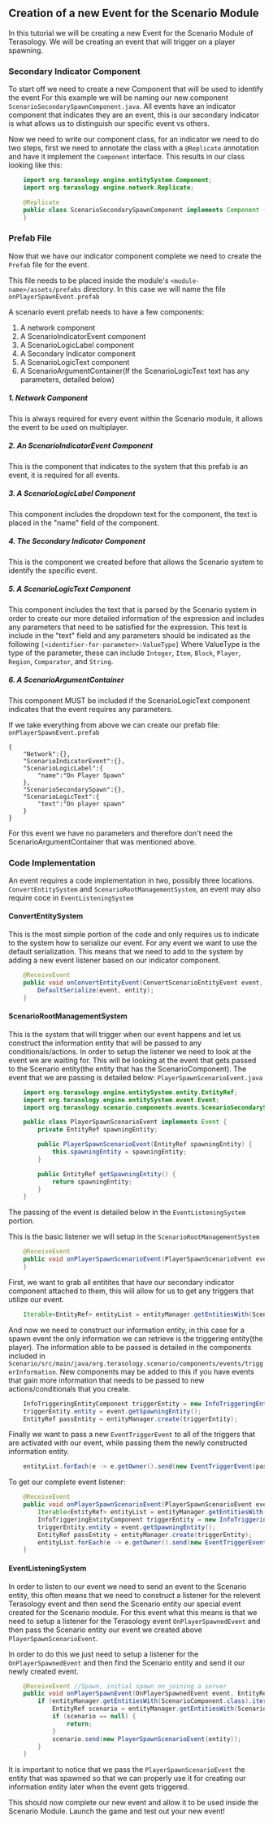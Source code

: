 ## Creation of a new Event for the Scenario Module

In this tutorial we will be creating a new Event for the Scenario Module of Terasology.
We will be creating an event that will trigger on a player spawning.

### Secondary Indicator Component

To start off we need to create a new Component that will be used to identify the event For this example we will be naming our new component `ScenarioSecondarySpawnComponent.java`. All events have an indicator component that indicates they are an event, this is our secondary indicator is what allows us to distinguish our specific event vs others.

Now we need to write our component class, for an indicator we need to do two steps, first we need to annotate the class with a `@Replicate` annotation and have it implement the `Component` interface. This results in our class looking like this:


```java
	import org.terasology.engine.entitySystem.Component;
	import org.terasology.engine.network.Replicate;

	@Replicate
	public class ScenarioSecondarySpawnComponent implements Component {
	}
```

### Prefab File

Now that we have our indicator component complete we need to create the `Prefab` file for the event. 

This file needs to be placed inside the module's `<module-name>/assets/prefabs` directory. In this case we will name the file `onPlayerSpawnEvent.prefab`

A scenario event prefab needs to have a few components:
1) A network component
2) A ScenarioIndicatorEvent component
3) A ScenarioLogicLabel component
4) A Secondary Indicator component
5) A ScenarioLogicText component
6) A ScenarioArgumentContainer(If the ScenarioLogicText text has any parameters, detailed below)

##### 1. Network Component
This is always required for every event within the Scenario module, it allows the event to be used on multiplayer.
    
##### 2. An ScenarioIndicatorEvent Component
This is the component that indicates to the system that this prefab is an event, it is required for all events.

##### 3. A ScenarioLogicLabel Component
This component includes the dropdown text for the component, the text is placed in the "name" field of the component.

##### 4. The Secondary Indicator Component
This is the component we created before that allows the Scenario system to identify the specific event.

##### 5. A ScenarioLogicText Component
This component includes the text that is parsed by the Scenario system in order to create our more detailed information of the expression and includes any parameters that need to be satisfied for the expression. This text is include in the "text" field and any parameters should be indicated as the following `[<identifier-for-parameter>:ValueType]` Where ValueType is the type of the parameter, these can include `Integer`, `Item`, `Block`, `Player`, `Region`, `Comparator`, and  `String`.

##### 6. A ScenarioArgumentContainer
This component MUST be included if the ScenarioLogicText component indicates that the event requires any parameters.


If we take everything from above we can create our prefab file:
`onPlayerSpawnEvent.prefab`
```
{
    "Network":{},
    "ScenarioIndicatorEvent":{},
    "ScenarioLogicLabel":{
        "name":"On Player Spawn"
    },
    "ScenarioSecondarySpawn":{},
    "ScenarioLogicText":{
        "text":"On player spawn"
    }
}
```
For this event we have no parameters and therefore don't need the ScenarioArgumentContainer that was mentioned above.


### Code Implementation

An event requires a code implementation in two, possibly three locations. `ConvertEntitySystem` and `ScenarioRootManagementSystem`, an event may also require coce in `EventListeningSystem`


#### ConvertEntitySystem

This is the most simple portion of the code and only requires us to indicate to the system how to serialize our event. For any event we want to use the default serialization. This means that we need to add to the system by adding a new event listener based on our indicator component.

```java
	@ReceiveEvent
    public void onConvertEntityEvent(ConvertScenarioEntityEvent event, EntityRef entity, ScenarioSecondarySpawnComponent component) {
        DefaultSerialize(event, entity);
    }
```

#### ScenarioRootManagementSystem

This is the system that will trigger when our event happens and let us construct the information entity that will be passed to any conditionals/actions. In order to setup the listener we need to look at the event we are waiting for. This will be looking at the event that gets passed to the Scenario entity(the entity that has the ScenarioComponent). The event that we are passing is detailed below:
`PlayerSpawnScenarioEvent.java`
``` java
	import org.terasology.engine.entitySystem.entity.EntityRef;
	import org.terasology.engine.entitySystem.event.Event;
	import org.terasology.scenario.components.events.ScenarioSecondarySpawnComponent;

	public class PlayerSpawnScenarioEvent implements Event {
    	private EntityRef spawningEntity;

   		public PlayerSpawnScenarioEvent(EntityRef spawningEntity) {
        	this.spawningEntity = spawningEntity;
    	}

    	public EntityRef getSpawningEntity() {
        	return spawningEntity;
    	}
	}
```

The passing of the event is detailed below in the `EventListeningSystem` portion.

This is the basic listener we will setup in the `ScenarioRootManagementSystem`

```java
	@ReceiveEvent
    public void onPlayerSpawnScenarioEvent(PlayerSpawnScenarioEvent event, EntityRef entity, ScenarioComponent component) {
    }
```

First, we want to grab all entitites that have our secondary indicator component attached to them, this will allow for us to get any triggers that utilize our event.

```java
	Iterable<EntityRef> entityList = entityManager.getEntitiesWith(ScenarioSecondarySpawnComponent.class);
```

And now we need to construct our information entity, in this case for a spawn event the only information we can retrieve is the triggering entity(the player). The information able to be passed is detailed in the components included in `Scenario/src/main/java/org.terasology.scenario/components/events/triggerInformation`. New components may be added to this if you have events that gain more information that needs to be passed to new actions/conditionals that you create.

```java
	InfoTriggeringEntityComponent triggerEntity = new InfoTriggeringEntityComponent();
    triggerEntity.entity = event.getSpawningEntity();
    EntityRef passEntity = entityManager.create(triggerEntity);
```

Finally we want to pass a new `EventTriggerEvent` to all of the triggers that are activated with our event, while passing them the newly constructed information entity.

```java
	entityList.forEach(e -> e.getOwner().send(new EventTriggerEvent(passEntity)));
```

To get our complete event listener:

```java
	@ReceiveEvent
    public void onPlayerSpawnScenarioEvent(PlayerSpawnScenarioEvent event, EntityRef entity, ScenarioComponent component) {
        Iterable<EntityRef> entityList = entityManager.getEntitiesWith(ScenarioSecondarySpawnComponent.class);
        InfoTriggeringEntityComponent triggerEntity = new InfoTriggeringEntityComponent();
        triggerEntity.entity = event.getSpawningEntity();
        EntityRef passEntity = entityManager.create(triggerEntity);
        entityList.forEach(e -> e.getOwner().send(new EventTriggerEvent(passEntity)));
    }
```


#### EventListeningSystem

In order to listen to our event we need to send an event to the Scenario entity, this often means that we need to construct a listener for the relevent Terasology event and then send the Scenario entity our special event created for the Scenario module. For this event what this means is that we need to setup a listener for the Terasology event `OnPlayerSpawnedEvent` and then pass the Scenario entity our event we created above `PlayerSpawnScenarioEvent`.

In order to do this we just need to setup a listener for the `OnPlayerSpawnedEvent` and then find the Scenario entity and send it our newly created event.

```java
	@ReceiveEvent //Spawn, initial spawn on joining a server
    public void onPlayerSpawnEvent(OnPlayerSpawnedEvent event, EntityRef entity) {
        if (entityManager.getEntitiesWith(ScenarioComponent.class).iterator().hasNext()) {
            EntityRef scenario = entityManager.getEntitiesWith(ScenarioComponent.class).iterator().next();
            if (scenario == null) {
                return;
            }
            scenario.send(new PlayerSpawnScenarioEvent(entity));
        }
    }
```

It is important to notice that we pass the `PlayerSpawnScenarioEvent` the entity that was spawned so that we can properly use it for creating our information entity later when the event gets triggered.

This should now complete our new event and allow it to be used inside the Scenario Module. Launch the game and test out your new event!